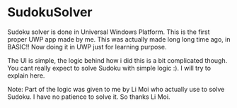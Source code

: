 # SudokuSolver

Sudoku solver is done in Universal Windows Platform. This is the first proper UWP app made by me.
This was actually made long long time ago, in BASIC!!
Now doing it in UWP just for learning purpose.

The UI is simple, the logic behind how i did this is a bit complicated though. You cant really expect to solve 
Sudoku with simple logic :). I will try to explain here.



Note: Part of the logic was given to me by Li Moi who actually use to solve Sudoku. I have no patience to solve it.
So thanks Li Moi.


